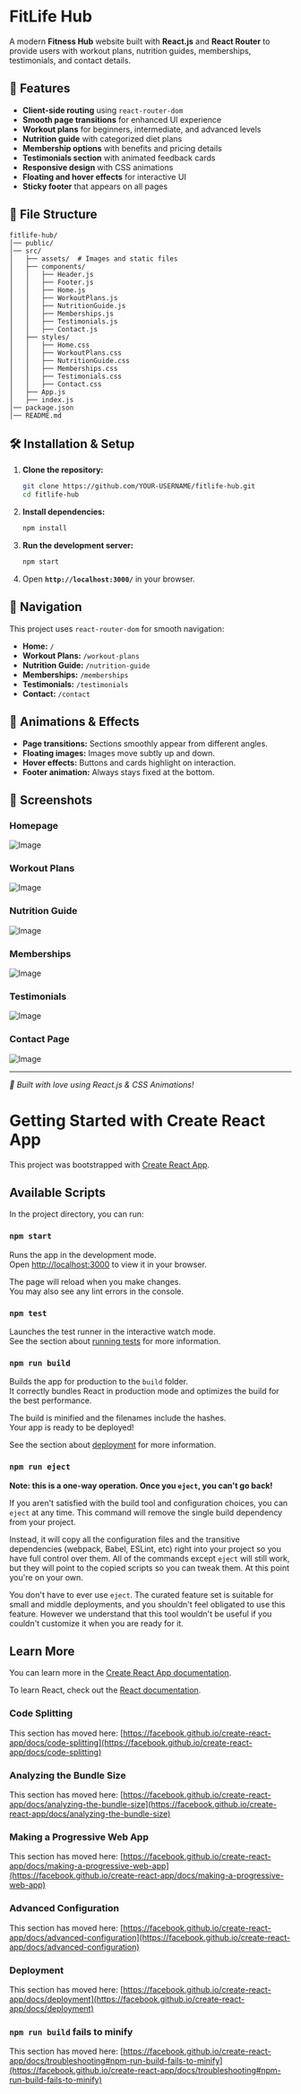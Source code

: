 # FitLife Hub

A modern **Fitness Hub** website built with **React.js** and **React Router** to provide users with workout plans, nutrition guides, memberships, testimonials, and contact details.


## 🚀 Features
- **Client-side routing** using `react-router-dom`
- **Smooth page transitions** for enhanced UI experience
- **Workout plans** for beginners, intermediate, and advanced levels
- **Nutrition guide** with categorized diet plans
- **Membership options** with benefits and pricing details
- **Testimonials section** with animated feedback cards
- **Responsive design** with CSS animations
- **Floating and hover effects** for interactive UI
- **Sticky footer** that appears on all pages

## 📁 File Structure
```
fitlife-hub/
│── public/
│── src/
│   ├── assets/  # Images and static files
│   ├── components/
│   │   ├── Header.js
│   │   ├── Footer.js
│   │   ├── Home.js
│   │   ├── WorkoutPlans.js
│   │   ├── NutritionGuide.js
│   │   ├── Memberships.js
│   │   ├── Testimonials.js
│   │   ├── Contact.js
│   ├── styles/
│   │   ├── Home.css
│   │   ├── WorkoutPlans.css
│   │   ├── NutritionGuide.css
│   │   ├── Memberships.css
│   │   ├── Testimonials.css
│   │   ├── Contact.css
│   ├── App.js
│   ├── index.js
│── package.json
│── README.md
```

## 🛠️ Installation & Setup
1. **Clone the repository:**
   ```bash
   git clone https://github.com/YOUR-USERNAME/fitlife-hub.git
   cd fitlife-hub
   ```
2. **Install dependencies:**
   ```bash
   npm install
   ```
3. **Run the development server:**
   ```bash
   npm start
   ```
4. Open **`http://localhost:3000/`** in your browser.

## 🔗 Navigation
This project uses `react-router-dom` for smooth navigation:
- **Home:** `/`
- **Workout Plans:** `/workout-plans`
- **Nutrition Guide:** `/nutrition-guide`
- **Memberships:** `/memberships`
- **Testimonials:** `/testimonials`
- **Contact:** `/contact`

## 🎨 Animations & Effects
- **Page transitions:** Sections smoothly appear from different angles.
- **Floating images:** Images move subtly up and down.
- **Hover effects:** Buttons and cards highlight on interaction.
- **Footer animation:** Always stays fixed at the bottom.

## 📸 Screenshots
### Homepage
![Image](https://github.com/user-attachments/assets/06ca507d-87d1-458b-9c08-7fdf35d162b8)

### Workout Plans
![Image](https://github.com/user-attachments/assets/006a1a8f-a0d4-4a3b-bcd0-f069818ff25d)

### Nutrition Guide
![Image](https://github.com/user-attachments/assets/32f9ce36-f72d-4ff0-87f6-0843018990a2)

### Memberships
![Image](https://github.com/user-attachments/assets/57c1489f-0c09-49d0-b504-b2bad22f96e2)

### Testimonials
![Image](https://github.com/user-attachments/assets/67203f7e-1dc3-4043-9211-07bd1a8f4dff)

### Contact Page
![Image](https://github.com/user-attachments/assets/4a0657db-5eb5-4549-bf7d-a789221d23fa)


---
_🚀 Built with love using React.js & CSS Animations!_

# Getting Started with Create React App

This project was bootstrapped with [Create React App](https://github.com/facebook/create-react-app).

## Available Scripts

In the project directory, you can run:

### `npm start`

Runs the app in the development mode.\
Open [http://localhost:3000](http://localhost:3000) to view it in your browser.

The page will reload when you make changes.\
You may also see any lint errors in the console.

### `npm test`

Launches the test runner in the interactive watch mode.\
See the section about [running tests](https://facebook.github.io/create-react-app/docs/running-tests) for more information.

### `npm run build`

Builds the app for production to the `build` folder.\
It correctly bundles React in production mode and optimizes the build for the best performance.

The build is minified and the filenames include the hashes.\
Your app is ready to be deployed!

See the section about [deployment](https://facebook.github.io/create-react-app/docs/deployment) for more information.

### `npm run eject`

**Note: this is a one-way operation. Once you `eject`, you can't go back!**

If you aren't satisfied with the build tool and configuration choices, you can `eject` at any time. This command will remove the single build dependency from your project.

Instead, it will copy all the configuration files and the transitive dependencies (webpack, Babel, ESLint, etc) right into your project so you have full control over them. All of the commands except `eject` will still work, but they will point to the copied scripts so you can tweak them. At this point you're on your own.

You don't have to ever use `eject`. The curated feature set is suitable for small and middle deployments, and you shouldn't feel obligated to use this feature. However we understand that this tool wouldn't be useful if you couldn't customize it when you are ready for it.

## Learn More

You can learn more in the [Create React App documentation](https://facebook.github.io/create-react-app/docs/getting-started).

To learn React, check out the [React documentation](https://reactjs.org/).

### Code Splitting

This section has moved here: [https://facebook.github.io/create-react-app/docs/code-splitting](https://facebook.github.io/create-react-app/docs/code-splitting)

### Analyzing the Bundle Size

This section has moved here: [https://facebook.github.io/create-react-app/docs/analyzing-the-bundle-size](https://facebook.github.io/create-react-app/docs/analyzing-the-bundle-size)

### Making a Progressive Web App

This section has moved here: [https://facebook.github.io/create-react-app/docs/making-a-progressive-web-app](https://facebook.github.io/create-react-app/docs/making-a-progressive-web-app)

### Advanced Configuration

This section has moved here: [https://facebook.github.io/create-react-app/docs/advanced-configuration](https://facebook.github.io/create-react-app/docs/advanced-configuration)

### Deployment

This section has moved here: [https://facebook.github.io/create-react-app/docs/deployment](https://facebook.github.io/create-react-app/docs/deployment)

### `npm run build` fails to minify

This section has moved here: [https://facebook.github.io/create-react-app/docs/troubleshooting#npm-run-build-fails-to-minify](https://facebook.github.io/create-react-app/docs/troubleshooting#npm-run-build-fails-to-minify)

